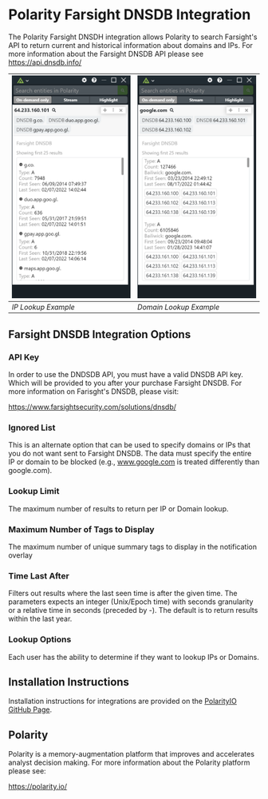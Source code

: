 # Polarity Farsight DNSDB Integration

The Polarity Farsight DNSDH integration allows Polarity to search Farsight's API to return current and historical information about domains and IPs.  For more information about the Farsight DNSDB API please see https://api.dnsdb.info/


| ![image](./images/ip.png) | ![image](./images/domain.png) |
|---|---|
|*IP Lookup Example*|*Domain Lookup Example*|

## Farsight DNSDB Integration Options

### API Key

In order to use the DNDSDB API, you must have a valid DNSDB API key. Which will be provided to you after your purchase Farsight DNSDB. For more information on Farisght's DNSDB, please visit:

https://www.farsightsecurity.com/solutions/dnsdb/

### Ignored List

This is an alternate option that can be used to specify domains or IPs that you do not want sent to Farsight DNSDB. The data must specify the entire IP or domain to be blocked (e.g., www.google.com is treated differently than google.com).

### Lookup Limit

The maximum number of results to return per IP or Domain lookup.

### Maximum Number of Tags to Display

The maximum number of unique summary tags to display in the notification overlay

### Time Last After

Filters out results where the last seen time is after the given time. The parameters expects an integer (Unix/Epoch time) with seconds granularity or a relative time in seconds (preceded by -). The default is to return results within the last year.

### Lookup Options

Each user has the ability to determine if they want to lookup IPs or Domains.

## Installation Instructions

Installation instructions for integrations are provided on the [PolarityIO GitHub Page](https://polarityio.github.io/).

## Polarity

Polarity is a memory-augmentation platform that improves and accelerates analyst decision making.  For more information about the Polarity platform please see:

https://polarity.io/

